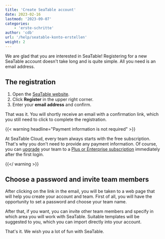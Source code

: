 ```yaml
---
title: 'Create SeaTable account'
date: 2023-02-16
lastmod: '2023-09-07'
categories:
    - 'erste-schritte'
author: 'cdb'
url: '/help/seatable-konto-erstellen'
weight: 2
---
```


We are glad that you are interested in SeaTable! Registering for a new SeaTable account doesn't take long and is quite simple. All you need is an email address.

## The registration

1. Open the [SeaTable website](https://seatable.io/en/).
2. Click **Register** in the upper right corner.
3. Enter your **email address** and confirm.

That was it. You will shortly receive an email with a confirmation link, which you still need to click to complete the registration.

{{< warning headline="Payment information is not required" >}}

At SeaTable Cloud, every team always starts with the free subscription. That's why you don't need to provide any payment information. Of course, you can [upgrade](https://seatable.io/en/docs/abo-abrechnung/plus-oder-enterprise-abonnement-buchen/) your team to a [Plus or Enterprise subscription](https://seatable.io/en/docs/abo-abrechnung/plus-oder-enterprise-abonnement-buchen/) immediately after the first login.

{{</ warning >}}

## Choose a password and invite team members

After clicking on the link in the email, you will be taken to a web page that will help you create your account and team. First of all, you will have the opportunity to set a password and choose your team name.

After that, if you want, you can invite other team members and specify in which area you will work with SeaTable. Suitable templates will be suggested to you, which you can import directly into your account.

That's it. We wish you a lot of fun with SeaTable.
